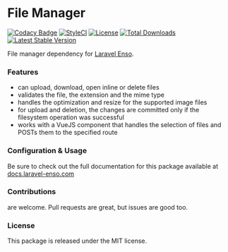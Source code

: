 # File Manager
[![Codacy Badge](https://api.codacy.com/project/badge/Grade/6e342eff10f24db5b89be5fe203e424d)](https://www.codacy.com/app/laravel-enso/FileManager?utm_source=github.com&amp;utm_medium=referral&amp;utm_content=laravel-enso/FileManager&amp;utm_campaign=Badge_Grade)
[![StyleCI](https://styleci.io/repos/85492361/shield?branch=master)](https://styleci.io/repos/85492361)
[![License](https://poser.pugx.org/laravel-enso/datatable/license)](https://packagist.org/packages/laravel-enso/datatable)
[![Total Downloads](https://poser.pugx.org/laravel-enso/filemanager/downloads)](https://packagist.org/packages/laravel-enso/filemanager)
[![Latest Stable Version](https://poser.pugx.org/laravel-enso/filemanager/version)](https://packagist.org/packages/laravel-enso/filemanager)

File manager dependency for [Laravel Enso](https://github.com/laravel-enso/Enso).

### Features

- can upload, download, open inline or delete files
- validates the file, the extension and the mime type
- handles the optimization and resize for the supported image files  
- for upload and deletion, the changes are committed only if the filesystem operation was successful
- works with a VueJS component that handles the selection of files and POSTs them to the specified route

### Configuration & Usage

Be sure to check out the full documentation for this package available at [docs.laravel-enso.com](https://docs.laravel-enso.com/packages/file-manager.html)

### Contributions

are welcome. Pull requests are great, but issues are good too.

### License

This package is released under the MIT license.
